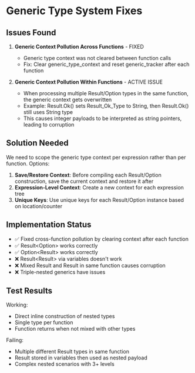 # Generic Type System Fixes

## Issues Found

1. **Generic Context Pollution Across Functions** - FIXED
   - Generic type context was not cleared between function calls
   - Fix: Clear generic_type_context and reset generic_tracker after each function

2. **Generic Context Pollution Within Functions** - ACTIVE ISSUE
   - When processing multiple Result/Option types in the same function, the generic context gets overwritten
   - Example: Result<string>.Ok() sets Result_Ok_Type to String, then Result<i32>.Ok() still uses String type
   - This causes integer payloads to be interpreted as string pointers, leading to corruption

## Solution Needed

We need to scope the generic type context per expression rather than per function. Options:

1. **Save/Restore Context**: Before compiling each Result/Option construction, save the current context and restore it after
2. **Expression-Level Context**: Create a new context for each expression tree
3. **Unique Keys**: Use unique keys for each Result/Option instance based on location/counter

## Implementation Status

- ✅ Fixed cross-function pollution by clearing context after each function
- ✅ Result<Option<T>> works correctly  
- ✅ Option<Result<T>> works correctly
- ❌ Result<Result<T>> via variables doesn't work
- ❌ Mixed Result<string> and Result<i32> in same function causes corruption
- ❌ Triple-nested generics have issues

## Test Results

Working:
- Direct inline construction of nested types
- Single type per function
- Function returns when not mixed with other types

Failing:
- Multiple different Result types in same function
- Result stored in variables then used as nested payload
- Complex nested scenarios with 3+ levels